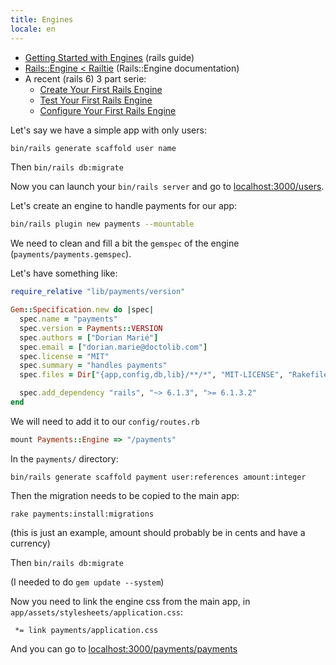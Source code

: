 ```yaml
---
title: Engines
locale: en
---
```


- [Getting Started with Engines](https://guides.rubyonrails.org/engines.html) (rails guide)
- [Rails::Engine < Railtie](https://edgeapi.rubyonrails.org/classes/Rails/Engine.html) (Rails::Engine documentation)
- A recent (rails 6) 3 part serie:
  - [Create Your First Rails Engine](https://www.hocnest.com/blog/create-user-rails-engine/)
  - [Test Your First Rails Engine](https://www.hocnest.com/blog/testing-modular-monolith-engines/)
  - [Configure Your First Rails Engine](https://www.hocnest.com/blog/configure-rails-engine/)

Let's say we have a simple app with only users:

```bash
bin/rails generate scaffold user name
```

Then `bin/rails db:migrate`

Now you can launch your `bin/rails server` and go to [localhost:3000/users](http://localhost:3000/users).

Let's create an engine to handle payments for our app:

```bash
bin/rails plugin new payments --mountable
```

We need to clean and fill a bit the `gemspec` of the engine (`payments/payments.gemspec`).

Let's have something like:

```ruby
require_relative "lib/payments/version"

Gem::Specification.new do |spec|
  spec.name = "payments"
  spec.version = Payments::VERSION
  spec.authors = ["Dorian Marié"]
  spec.email = ["dorian.marie@doctolib.com"]
  spec.license = "MIT"
  spec.summary = "handles payments"
  spec.files = Dir["{app,config,db,lib}/**/*", "MIT-LICENSE", "Rakefile", "README.md"]

  spec.add_dependency "rails", "~> 6.1.3", ">= 6.1.3.2"
end
```

We will need to add it to our `config/routes.rb`

```ruby
mount Payments::Engine => "/payments"
```

In the `payments/` directory:

```
bin/rails generate scaffold payment user:references amount:integer
```

Then the migration needs to be copied to the main app:

```
rake payments:install:migrations
```

(this is just an example, amount should probably be in cents and have a currency)

Then `bin/rails db:migrate`

(I needed to do `gem update --system`)

Now you need to link the engine css from the main app, in `app/assets/stylesheets/application.css`:

```
 *= link payments/application.css
```

And you can go to [localhost:3000/payments/payments](https://localhost:3000/payments/payments)
